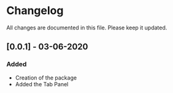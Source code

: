 # Changelog
All changes are documented in this file. Please keep it updated.

## [0.0.1] - 03-06-2020
### Added
- Creation of the package
- Added the Tab Panel
